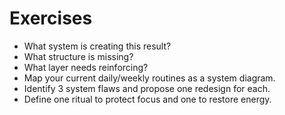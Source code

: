 # Exercises

- What system is creating this result?
- What structure is missing?
- What layer needs reinforcing?
- Map your current daily/weekly routines as a system diagram.
- Identify 3 system flaws and propose one redesign for each.
- Define one ritual to protect focus and one to restore energy.
